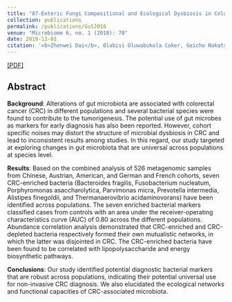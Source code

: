 ```yaml
---
title: "87-Enteric Fungi Compositional and Ecological Dysbiosis in Colorectal Cancer"
collection: publications
permalink: /publications/Gut2018
venue: "Microbiome 6, no. 1 (2018): 70"
date: 2018-12-01
citation: '<b>Zhenwei Dai</b>, Olabisi Oluwabukola Coker, Geicho Nakatsu, etc. <b>Microbiome 6, no. 1 (2018): 70.</b>'
---
```


[[PDF]](https://link.springer.com/content/pdf/10.1186/s40168-018-0451-2.pdf)

## Abstract
<b>Background</b>: Alterations of gut microbiota are associated with colorectal cancer (CRC) in different populations and
several bacterial species were found to contribute to the tumorigenesis. The potential use of gut microbes as markers
for early diagnosis has also been reported. However, cohort specific noises may distort the structure of microbial
dysbiosis in CRC and lead to inconsistent results among studies. In this regard, our study targeted at exploring
changes in gut microbiota that are universal across populations at species level.

<b>Results</b>: Based on the combined analysis of 526 metagenomic samples from Chinese, Austrian, American, and
German and French cohorts, seven CRC-enriched bacteria (Bacteroides fragilis, Fusobacterium nucleatum, Porphyromonas
asaccharolytica, Parvimonas micra, Prevotella intermedia, Alistipes finegoldii, and Thermanaerovibrio acidaminovorans) have
been identified across populations. The seven enriched bacterial markers classified cases from controls with an
area under the receiver-operating characteristics curve (AUC) of 0.80 across the different populations. Abundance
correlation analysis demonstrated that CRC-enriched and CRC-depleted bacteria respectively formed their own
mutualistic networks, in which the latter was disjointed in CRC. The CRC-enriched bacteria have been found to
be correlated with lipopolysaccharide and energy biosynthetic pathways.

<b>Conclusions</b>: Our study identified potential diagnostic bacterial markers that are robust across populations, indicating
their potential universal use for non-invasive CRC diagnosis. We also elucidated the ecological networks and functional
capacities of CRC-associated microbiota.
